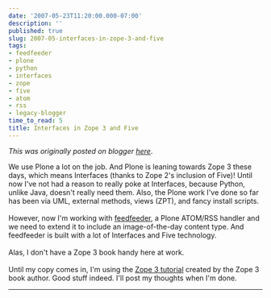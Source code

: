 ```yaml
---
date: '2007-05-23T11:20:00.000-07:00'
description: ''
published: true
slug: 2007-05-interfaces-in-zope-3-and-five
tags:
- feedfeeder
- plone
- python
- interfaces
- zope
- five
- atom
- rss
- legacy-blogger
time_to_read: 5
title: Interfaces in Zope 3 and Five
---
```


*This was originally posted on blogger [here](https://pydanny.blogspot.com/2007/05/interfaces-in-zope-3-and-five.html)*.

We use Plone a lot on the job.  And Plone is leaning towards Zope 3 these days, which means Interfaces (thanks to Zope 2's inclusion of Five)!  Until now I've not had a reason to really poke at Interfaces, because Python, unlike Java, doesn't really need them.  Also, the Plone work I've done so far has been via UML, external methods, views (ZPT), and fancy install scripts.<br /><br />However, now I'm working with <a href="http://plone.org/products/feedfeeder">feedfeeder</a>, a Plone ATOM/RSS handler and we need to extend it to include an image-of-the-day content type.  And feedfeeder is built with a lot of Interfaces and Five technology.<br /><br />Alas, I don't have a Zope 3 book handy here at work.<br /><br />Until my copy comes in, I'm using the <a href="http://worldcookery.com/files/ploneconf05-five/">Zope 3 tutorial</a> created by the Zope 3 book author.  Good stuff indeed.  I'll post my thoughts when I'm done.

---

